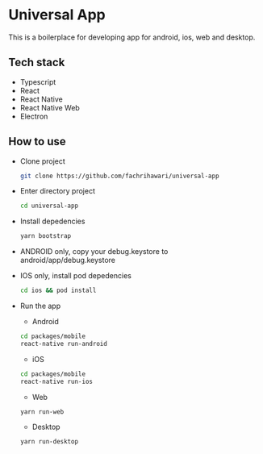 # Universal App

This is a boilerplace for developing app for android, ios, web and desktop.

## Tech stack

- Typescript
- React
- React Native
- React Native Web
- Electron

## How to use

- Clone project

  ```bash
  git clone https://github.com/fachrihawari/universal-app
  ```

- Enter directory project

  ```bash
  cd universal-app
  ```

- Install depedencies

  ```bash
  yarn bootstrap
  ```

- ANDROID only, copy your debug.keystore to android/app/debug.keystore

- IOS only, install pod depedencies

  ```bash
  cd ios && pod install
  ```

- Run the app
    - Android
    ```bash
    cd packages/mobile
    react-native run-android
    ```
    - iOS
    ```bash
    cd packages/mobile
    react-native run-ios
    ```
   - Web
    ```bash
    yarn run-web
    ```
   - Desktop
    ```bash
    yarn run-desktop
    ```
